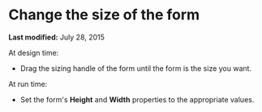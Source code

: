 
# Change the size of the form

 **Last modified:** July 28, 2015

At design time:




- Drag the sizing handle of the form until the form is the size you want.
    

At run time:


- Set the form's  **Height** and **Width** properties to the appropriate values.
    

